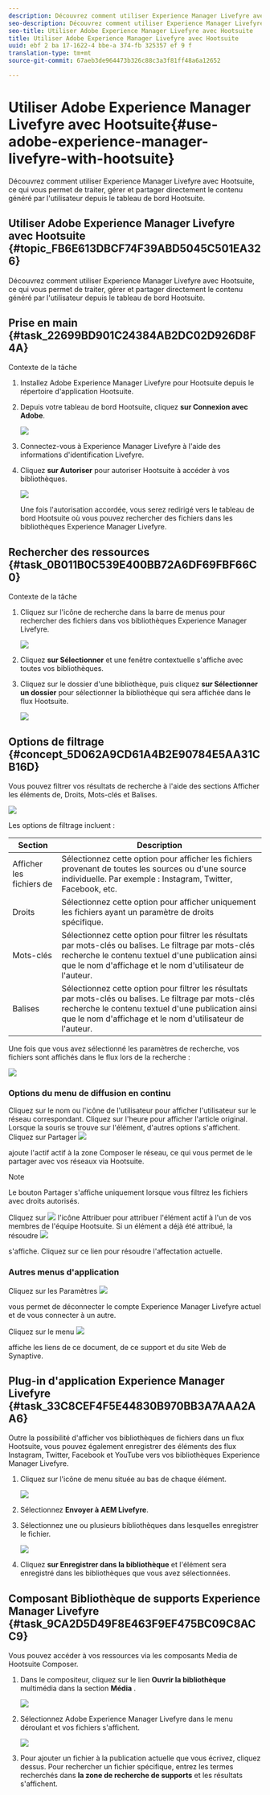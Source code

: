 ```yaml
---
description: Découvrez comment utiliser Experience Manager Livefyre avec Hootsuite, ce qui vous permet de traiter, gérer et partager directement le contenu généré par l'utilisateur depuis le tableau de bord Hootsuite.
seo-description: Découvrez comment utiliser Experience Manager Livefyre avec Hootsuite, ce qui vous permet de traiter, gérer et partager directement le contenu généré par l'utilisateur depuis le tableau de bord Hootsuite.
seo-title: Utiliser Adobe Experience Manager Livefyre avec Hootsuite
title: Utiliser Adobe Experience Manager Livefyre avec Hootsuite
uuid: ebf 2 ba 17-1622-4 bbe-a 374-fb 325357 ef 9 f
translation-type: tm+mt
source-git-commit: 67aeb3de964473b326c88c3a3f81ff48a6a12652

---
```



# Utiliser Adobe Experience Manager Livefyre avec Hootsuite{#use-adobe-experience-manager-livefyre-with-hootsuite}

Découvrez comment utiliser Experience Manager Livefyre avec Hootsuite, ce qui vous permet de traiter, gérer et partager directement le contenu généré par l&#39;utilisateur depuis le tableau de bord Hootsuite.

## Utiliser Adobe Experience Manager Livefyre avec Hootsuite {#topic_FB6E613DBCF74F39ABD5045C501EA326}

Découvrez comment utiliser Experience Manager Livefyre avec Hootsuite, ce qui vous permet de traiter, gérer et partager directement le contenu généré par l&#39;utilisateur depuis le tableau de bord Hootsuite.

## Prise en main {#task_22699BD901C24384AB2DC02D926D8F4A}

Contexte de la tâche

1. Installez Adobe Experience Manager Livefyre pour Hootsuite depuis le répertoire d&#39;application Hootsuite.

1. Depuis votre tableau de bord Hootsuite, cliquez **sur Connexion avec Adobe**.

   ![](assets/hootsuite-login.png)

1. Connectez-vous à Experience Manager Livefyre à l&#39;aide des informations d&#39;identification Livefyre.
1. Cliquez **sur Autoriser** pour autoriser Hootsuite à accéder à vos bibliothèques.

   ![](assets/hootsuite-authorize.png)

   Une fois l&#39;autorisation accordée, vous serez redirigé vers le tableau de bord Hootsuite où vous pouvez rechercher des fichiers dans les bibliothèques Experience Manager Livefyre.

## Rechercher des ressources {#task_0B011B0C539E400BB72A6DF69FBF66C0}

Contexte de la tâche

1. Cliquez sur l&#39;icône de recherche dans la barre de menus pour rechercher des fichiers dans vos bibliothèques Experience Manager Livefyre.

   ![](assets/hootsuite-search.png)

1. Cliquez **sur Sélectionner** et une fenêtre contextuelle s&#39;affiche avec toutes vos bibliothèques.
1. Cliquez sur le dossier d&#39;une bibliothèque, puis cliquez **sur Sélectionner un dossier** pour sélectionner la bibliothèque qui sera affichée dans le flux Hootsuite.

   ![](assets/hootsuite-select.png)

## Options de filtrage {#concept_5D062A9CD61A4B2E90784E5AA31CB16D}

Vous pouvez filtrer vos résultats de recherche à l&#39;aide des sections Afficher les éléments de, Droits, Mots-clés et Balises.

![](assets/hootsuite-filters.png)

Les options de filtrage incluent :

| Section | Description |
|--- |--- |
| Afficher les fichiers de | Sélectionnez cette option pour afficher les fichiers provenant de toutes les sources ou d&#39;une source individuelle. Par exemple : Instagram, Twitter, Facebook, etc. |
| Droits | Sélectionnez cette option pour afficher uniquement les fichiers ayant un paramètre de droits spécifique. |
| Mots-clés | Sélectionnez cette option pour filtrer les résultats par mots-clés ou balises. Le filtrage par mots-clés recherche le contenu textuel d&#39;une publication ainsi que le nom d&#39;affichage et le nom d&#39;utilisateur de l&#39;auteur. |
| Balises | Sélectionnez cette option pour filtrer les résultats par mots-clés ou balises. Le filtrage par mots-clés recherche le contenu textuel d&#39;une publication ainsi que le nom d&#39;affichage et le nom d&#39;utilisateur de l&#39;auteur. |

Une fois que vous avez sélectionné les paramètres de recherche, vos fichiers sont affichés dans le flux lors de la recherche :

![](assets/hootsuite-stream.png)

### Options du menu de diffusion en continu

Cliquez sur le nom ou l&#39;icône de l&#39;utilisateur pour afficher l&#39;utilisateur sur le réseau correspondant. Cliquez sur l&#39;heure pour afficher l&#39;article original. Lorsque la souris se trouve sur l&#39;élément, d&#39;autres options s&#39;affichent. Cliquez sur Partager ![](assets/share.png)

ajoute l&#39;actif actif à la zone Composer le réseau, ce qui vous permet de le partager avec vos réseaux via Hootsuite.

>[!NOTE]
>
>Le bouton Partager s&#39;affiche uniquement lorsque vous filtrez les fichiers avec droits autorisés.

Cliquez sur ![](assets/assign.png) l&#39;icône Attribuer pour attribuer l&#39;élément actif à l&#39;un de vos membres de l&#39;équipe Hootsuite. Si un élément a déjà été attribué, la résoudre ![](assets/resolve.png)

s&#39;affiche. Cliquez sur ce lien pour résoudre l&#39;affectation actuelle.

### Autres menus d&#39;application

Cliquez sur les Paramètres ![](assets/settings.png)

vous permet de déconnecter le compte Experience Manager Livefyre actuel et de vous connecter à un autre.

Cliquez sur le menu ![](assets/menu.png)

affiche les liens de ce document, de ce support et du site Web de Synaptive.

## Plug-in d&#39;application Experience Manager Livefyre {#task_33C8CEF4F5E44830B970BB3A7AAA2AA6}

Outre la possibilité d&#39;afficher vos bibliothèques de fichiers dans un flux Hootsuite, vous pouvez également enregistrer des éléments des flux Instagram, Twitter, Facebook et YouTube vers vos bibliothèques Experience Manager Livefyre.

1. Cliquez sur l&#39;icône de menu située au bas de chaque élément.

   ![](assets/hootsuite-menu-icon.png)

1. Sélectionnez **Envoyer à AEM Livefyre**.
1. Sélectionnez une ou plusieurs bibliothèques dans lesquelles enregistrer le fichier.

   ![](assets/hootsuite-save.png)

1. Cliquez **sur Enregistrer dans la bibliothèque** et l&#39;élément sera enregistré dans les bibliothèques que vous avez sélectionnées.

## Composant Bibliothèque de supports Experience Manager Livefyre {#task_9CA2D5D49F8E463F9EF475BC09C8ACC9}

Vous pouvez accéder à vos ressources via les composants Media de Hootsuite Composer.

1. Dans le compositeur, cliquez sur le lien **Ouvrir la bibliothèque** multimédia dans la section **Média** .

   ![](assets/hootsuite-open-media-library.png)

1. Sélectionnez Adobe Experience Manager Livefyre dans le menu déroulant et vos fichiers s&#39;affichent.

   ![](assets/hootsuite-aem-files.png)

1. Pour ajouter un fichier à la publication actuelle que vous écrivez, cliquez dessus. Pour rechercher un fichier spécifique, entrez les termes recherchés dans **la zone de recherche de supports** et les résultats s&#39;affichent.
